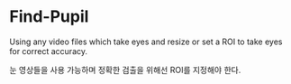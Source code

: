 # Find-Pupil

Using any video files which take eyes and resize or set a ROI to take eyes for correct accuracy.

눈 영상들을 사용 가능하며 정확한 검출을 위해선 ROI를 지정해야 한다.
